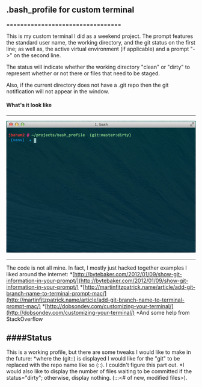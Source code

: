 ## .bash_profile for custom terminal
=================================

This is my custom terminal I did as a weekend project. The prompt features the standard user name, the working directory, and the git status on the first line; as well as, the active virtual environment (if applicable) and a prompt "->" on the second line. 

The status will indicate whether the working directory "clean" or "dirty" to represent whether or not there or files that need to be staged. 

Also, if the current directory does not have a .git repo then the git notification will not appear in the window. 


#### What's it look like
-------------------


![Terminal Screenshot](https://github.com/jbaham2/bash_profile/blob/master/images/Screen%20Shot%202014-11-02%20at%205.41.22%20PM.png)

-----------------

The code is not all mine. In fact, I mostly just hacked together examples I liked around the internet:
*[http://bytebaker.com/2012/01/09/show-git-information-in-your-prompt/](http://bytebaker.com/2012/01/09/show-git-information-in-your-prompt/)
*[http://martinfitzpatrick.name/article/add-git-branch-name-to-terminal-prompt-mac/](http://martinfitzpatrick.name/article/add-git-branch-name-to-terminal-prompt-mac/)
*[http://dobsondev.com/customizing-your-terminal/](http://dobsondev.com/customizing-your-terminal/)
*And some help from StackOverflow



####Status
------

This is a working profile, but there are some tweaks I would like to make in the future:
*where the (git:<branch>:<status>) is displayed I would like for the "git" to be replaced with the repo name like so (<repo name>:<branch>:<status>). I couldn't figure this part out. 
*I would also like to display the number of files waiting to be committed if the status="dirty"; otherwise, display nothing. (<repe>:<branch>:<status>:<# of new, modified files>).



